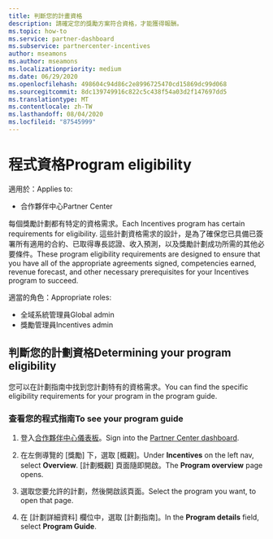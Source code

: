 ```yaml
---
title: 判斷您的計畫資格
description: 請確定您的獎勵方案符合資格，才能獲得報酬。
ms.topic: how-to
ms.service: partner-dashboard
ms.subservice: partnercenter-incentives
author: mseamons
ms.author: mseamons
ms.localizationpriority: medium
ms.date: 06/29/2020
ms.openlocfilehash: 498604c94d86c2e8996725470cd15869dc99d068
ms.sourcegitcommit: 8dc139749916c822c5c438f54a03d2f147697dd5
ms.translationtype: MT
ms.contentlocale: zh-TW
ms.lasthandoff: 08/04/2020
ms.locfileid: "87545999"
---
```

# <a name="program-eligibility"></a><span data-ttu-id="962f2-103">程式資格</span><span class="sxs-lookup"><span data-stu-id="962f2-103">Program eligibility</span></span>

<span data-ttu-id="962f2-104">適用於：</span><span class="sxs-lookup"><span data-stu-id="962f2-104">Applies to:</span></span>

- <span data-ttu-id="962f2-105">合作夥伴中心</span><span class="sxs-lookup"><span data-stu-id="962f2-105">Partner Center</span></span>

<span data-ttu-id="962f2-106">每個獎勵計劃都有特定的資格需求。</span><span class="sxs-lookup"><span data-stu-id="962f2-106">Each Incentives program has certain requirements for eligibility.</span></span> <span data-ttu-id="962f2-107">這些計劃資格需求的設計，是為了確保您已具備已簽署所有適用的合約、已取得專長認證、收入預測，以及獎勵計劃成功所需的其他必要條件。</span><span class="sxs-lookup"><span data-stu-id="962f2-107">These program eligibility requirements are designed to ensure that you have all of the appropriate agreements signed, competencies earned, revenue forecast, and other necessary prerequisites for your Incentives program to succeed.</span></span>

<span data-ttu-id="962f2-108">適當的角色：</span><span class="sxs-lookup"><span data-stu-id="962f2-108">Appropriate roles:</span></span>

- <span data-ttu-id="962f2-109">全域系統管理員</span><span class="sxs-lookup"><span data-stu-id="962f2-109">Global admin</span></span>
- <span data-ttu-id="962f2-110">獎勵管理員</span><span class="sxs-lookup"><span data-stu-id="962f2-110">Incentives admin</span></span>

## <a name="determining-your-program-eligibility"></a><span data-ttu-id="962f2-111">判斷您的計劃資格</span><span class="sxs-lookup"><span data-stu-id="962f2-111">Determining your program eligibility</span></span>

<span data-ttu-id="962f2-112">您可以在計劃指南中找到您計劃特有的資格需求。</span><span class="sxs-lookup"><span data-stu-id="962f2-112">You can find the specific eligibility requirements for your program in the program guide.</span></span> 

### <a name="to-see-your-program-guide"></a><span data-ttu-id="962f2-113">查看您的程式指南</span><span class="sxs-lookup"><span data-stu-id="962f2-113">To see your program guide</span></span>

1. <span data-ttu-id="962f2-114">登入[合作夥伴中心儀表板](https://partner.microsoft.com/dashboard/)。</span><span class="sxs-lookup"><span data-stu-id="962f2-114">Sign into the [Partner Center dashboard](https://partner.microsoft.com/dashboard/).</span></span>

2. <span data-ttu-id="962f2-115">在左側導覽的 [獎勵] 下，選取 [概觀]。</span><span class="sxs-lookup"><span data-stu-id="962f2-115">Under **Incentives** on the left nav, select **Overview**.</span></span> <span data-ttu-id="962f2-116">[計劃概觀] 頁面隨即開啟。</span><span class="sxs-lookup"><span data-stu-id="962f2-116">The **Program overview** page opens.</span></span>

3. <span data-ttu-id="962f2-117">選取您要允許的計劃，然後開啟該頁面。</span><span class="sxs-lookup"><span data-stu-id="962f2-117">Select the program you want, to open that page.</span></span>

4. <span data-ttu-id="962f2-118">在 [計劃詳細資料] 欄位中，選取 [計劃指南]。</span><span class="sxs-lookup"><span data-stu-id="962f2-118">In the **Program details** field, select **Program Guide**.</span></span>
